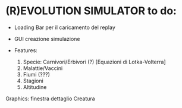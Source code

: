 # (R)EVOLUTION SIMULATOR to do:

- Loading Bar per il caricamento del replay
- GUI creazione simulazione

- Features:
    1. Specie: Carnivori/Erbivori (?) [Equazioni di Lotka-Volterra]
    2. Malattie/Vaccini  
    4. Fiumi (???)
    5. Stagioni
    6. Altitudine
   
Graphics: finestra dettaglio Creatura